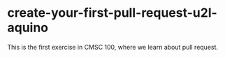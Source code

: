 # create-your-first-pull-request-u2l-aquino

This is the first exercise in CMSC 100, where we learn about pull request.
